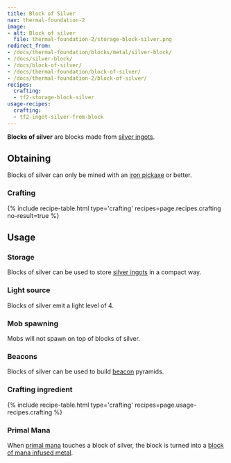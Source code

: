 ```yaml
---
title: Block of Silver
nav: thermal-foundation-2
image:
- alt: Block of silver
  file: thermal-foundation-2/storage-block-silver.png
redirect_from:
- /docs/thermal-foundation/blocks/metal/silver-block/
- /docs/silver-block/
- /docs/block-of-silver/
- /docs/thermal-foundation/block-of-silver/
- /docs/thermal-foundation-2/block-of-silver/
recipes:
  crafting:
  - tf2-storage-block-silver
usage-recipes:
  crafting:
  - tf2-ingot-silver-from-block
---
```


**Blocks of silver** are blocks made from [silver ingots](/docs/1.12/thermal-foundation-2/silver-ingot/).


Obtaining
---------

Blocks of silver can only be mined with an [iron
pickaxe](https://minecraft.gamepedia.com/Pickaxe) or better.

### Crafting
{% include recipe-table.html type='crafting' recipes=page.recipes.crafting no-result=true %}


Usage
-----

### Storage
Blocks of silver can be used to store [silver ingots](/docs/1.12/thermal-foundation-2/silver-ingot/) in a
compact way.

### Light source
Blocks of silver emit a light level of 4.

### Mob spawning
Mobs will not spawn on top of blocks of silver.

### Beacons
Blocks of silver can be used to build
[beacon](https://minecraft.gamepedia.com/Beacon) pyramids.

### Crafting ingredient
{% include recipe-table.html type='crafting' recipes=page.usage-recipes.crafting %}

### Primal Mana
When [primal mana](/docs/1.12/thermal-foundation-2/primal-mana/) touches a block of silver, the block is
turned into a [block of mana infused metal](/docs/1.12/thermal-foundation-2/block-of-mana-infused-metal/).
